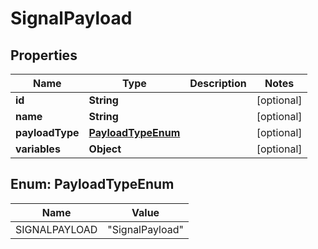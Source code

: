 
# SignalPayload

## Properties
Name | Type | Description | Notes
------------ | ------------- | ------------- | -------------
**id** | **String** |  |  [optional]
**name** | **String** |  |  [optional]
**payloadType** | [**PayloadTypeEnum**](#PayloadTypeEnum) |  |  [optional]
**variables** | **Object** |  |  [optional]


<a name="PayloadTypeEnum"></a>
## Enum: PayloadTypeEnum
Name | Value
---- | -----
SIGNALPAYLOAD | &quot;SignalPayload&quot;




